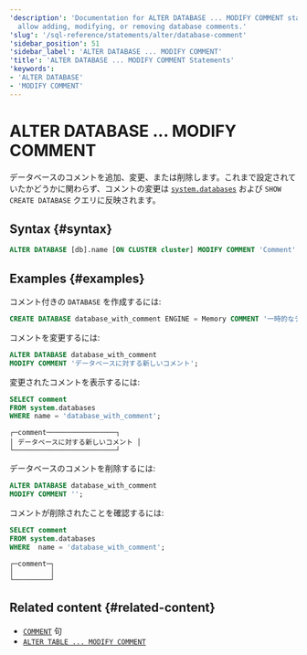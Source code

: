 ```yaml
---
'description': 'Documentation for ALTER DATABASE ... MODIFY COMMENT statements which
  allow adding, modifying, or removing database comments.'
'slug': '/sql-reference/statements/alter/database-comment'
'sidebar_position': 51
'sidebar_label': 'ALTER DATABASE ... MODIFY COMMENT'
'title': 'ALTER DATABASE ... MODIFY COMMENT Statements'
'keywords':
- 'ALTER DATABASE'
- 'MODIFY COMMENT'
---
```





# ALTER DATABASE ... MODIFY COMMENT

データベースのコメントを追加、変更、または削除します。これまで設定されていたかどうかに関わらず、コメントの変更は [`system.databases`](/operations/system-tables/databases.md) および `SHOW CREATE DATABASE` クエリに反映されます。

## Syntax {#syntax}

``` sql
ALTER DATABASE [db].name [ON CLUSTER cluster] MODIFY COMMENT 'Comment'
```

## Examples {#examples}

コメント付きの `DATABASE` を作成するには:

``` sql
CREATE DATABASE database_with_comment ENGINE = Memory COMMENT '一時的なデータベース';
```

コメントを変更するには:

``` sql
ALTER DATABASE database_with_comment 
MODIFY COMMENT 'データベースに対する新しいコメント';
```

変更されたコメントを表示するには:

```sql
SELECT comment 
FROM system.databases 
WHERE name = 'database_with_comment';
```

```text
┌─comment─────────────────┐
│ データベースに対する新しいコメント │
└─────────────────────────┘
```

データベースのコメントを削除するには:

``` sql
ALTER DATABASE database_with_comment 
MODIFY COMMENT '';
```

コメントが削除されたことを確認するには:

```sql title="クエリ"
SELECT comment 
FROM system.databases 
WHERE  name = 'database_with_comment';
```

```text title="レスポンス"
┌─comment─┐
│         │
└─────────┘
```

## Related content {#related-content}

- [`COMMENT`](/sql-reference/statements/create/table#comment-clause) 句
- [`ALTER TABLE ... MODIFY COMMENT`](./comment.md)
